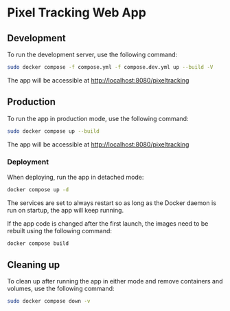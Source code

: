 # Pixel Tracking Web App

## Development

To run the development server, use the following command:

```sh
sudo docker compose -f compose.yml -f compose.dev.yml up --build -V
```

The app will be accessible at <http://localhost:8080/pixeltracking>

## Production

To run the app in production mode, use the following command:

```sh
sudo docker compose up --build
```

The app will be accessible at <http://localhost:8080/pixeltracking>

### Deployment

When deploying, run the app in detached mode:

```sh
docker compose up -d
```

The services are set to always restart so as long as the Docker daemon is run on startup, the app will keep running.

If the app code is changed after the first launch, the images need to be rebuilt using the following command:

```sh
docker compose build
```

## Cleaning up

To clean up after running the app in either mode and remove containers and volumes, use the following command:

```sh
sudo docker compose down -v
```
